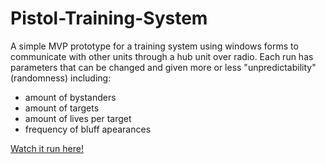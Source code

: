 # Pistol-Training-System

A simple MVP prototype for a training system using windows forms to communicate with other units through a hub unit over radio. Each run has parameters that can be changed and given more or less "unpredictability"(randomness) including:
- amount of bystanders
- amount of targets
- amount of lives per target
- frequency of bluff apearances

[Watch it run here! ](https://youtu.be/Ba2qaQILcww)

